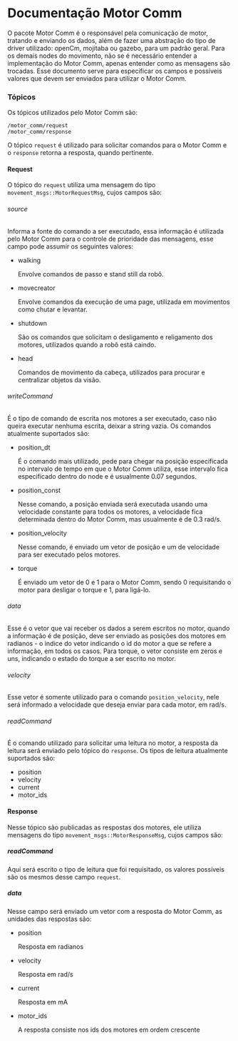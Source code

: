 # Documentação Motor Comm

O pacote Motor Comm é o responsável pela comunicação de motor, tratando e enviando os dados, além de fazer uma abstração do tipo de driver utilizado: openCm, mojitaba ou gazebo, para um padrão geral. Para os demais nodes do movimento, não se é necessário entender a implementação do Motor Comm, apenas entender como as mensagens são trocadas. Esse documento serve para especificar os campos e possíveis valores que devem ser enviados para utilizar o Motor Comm.

### Tópicos

Os tópicos utilizados pelo Motor Comm são:

```
/motor_comm/request
/motor_comm/response
```

O tópico `request` é utilizado para solicitar comandos para o Motor Comm e o `response` retorna a resposta, quando pertinente.

#### Request

O tópico do `request` utiliza uma mensagem do tipo `movement_msgs::MotorRequestMsg`, cujos campos são:

###### source

Informa a fonte do comando a ser executado, essa informação é utilizada pelo Motor Comm para o controle de prioridade das mensagens, esse campo pode assumir os seguintes valores:

- walking 

    Envolve comandos de passo e stand still da robô.

- movecreator

    Envolve comandos da execução de uma page, utilizada em movimentos como chutar e levantar.

- shutdown

    São os comandos que solicitam o desligamento e religamento dos motores, utilizados quando a robô está caindo.

- head

    Comandos de movimento da cabeça, utilizados para procurar e centralizar objetos da visão.

###### writeCommand

É o tipo de comando de escrita nos motores a ser executado, caso não queira executar nenhuma escrita, deixar a string vazia. Os comandos atualmente suportados são:

- position_dt

    É o comando mais utilizado, pede para chegar na posição especificada no intervalo de tempo em que o Motor Comm utiliza, esse intervalo fica especificado dentro do node e é usualmente 0.07 segundos.

- position_const

    Nesse comando, a posição enviada será executada usando uma velocidade constante para todos os motores, a velocidade fica determinada dentro do Motor Comm, mas usualmente é de 0.3 rad/s.

- position_velocity

    Nesse comando, é enviado um vetor de posição e um de velocidade para ser executado pelos motores.

- torque

    É enviado um vetor de 0 e 1 para o Motor Comm, sendo 0 requisitando o motor para desligar o torque e 1, para ligá-lo.

###### data

Esse é o vetor que vai receber os dados a serem escritos no motor, quando a informação é de posição, deve ser enviado as posições dos motores em radianos - o indice do vetor indicando o id do motor a que se refere a informação, em todos os casos. Para torque, o vetor consiste em zeros e uns, indicando o estado do torque a ser escrito no motor.

###### velocity

Esse vetor é somente utilizado para o comando `position_velocity`, nele será informado a velocidade que deseja enviar para cada motor, em rad/s.

###### readCommand

É o comando utilizado para solicitar uma leitura no motor, a resposta da leitura será enviado pelo tópico do `response`. Os tipos de leitura atualmente suportados são:

- position
- velocity
- current
- motor_ids

#### Response

Nesse tópico são publicadas as respostas dos motores, ele utiliza mensagens do tipo `movement_msgs::MotorResponseMsg`, cujos campos são:

##### readCommand

Aqui será escrito o tipo de leitura que foi requisitado, os valores possíveis são os mesmos desse campo `request`.

##### data

Nesse campo será enviado um vetor com a resposta do Motor Comm, as unidades das respostas são:

- position

    Resposta em radianos

- velocity

    Resposta em rad/s

- current

    Resposta em mA

- motor_ids

    A resposta consiste nos ids dos motores em ordem crescente
